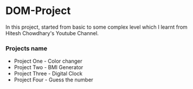 # DOM-Project
In this project, started from basic to some complex level which I learnt from Hitesh Chowdhary's Youtube Channel.
### Projects name
* Project One - Color changer
* Project Two - BMI Generator
* Project Three - Digital Clock
* Project Four - Guess the number
  
